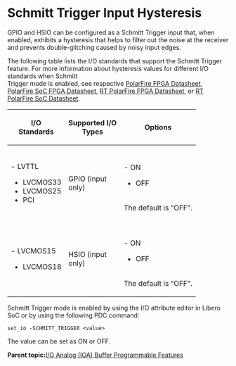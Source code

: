 # Schmitt Trigger Input Hysteresis

GPIO and HSIO can be configured as a Schmitt Trigger input that, when enabled, exhibits a hysteresis that helps to filter out the noise at the receiver and prevents double-glitching caused by noisy input edges.

The following table lists the I/O standards that support the Schmitt Trigger<br /> feature. For more information about hysteresis values for different I/O standards when Schmitt<br /> Trigger mode is enabled, see respective [PolarFire FPGA Datasheet](https://ww1.microchip.com/downloads/aemDocuments/documents/FPGA/ProductDocuments/DataSheets/PolarFire-FPGA-Datasheet-DS00003831.pdf), [PolarFire SoC FPGA Datasheet](https://ww1.microchip.com/downloads/aemDocuments/documents/FPGA/ProductDocuments/DataSheets/PolarFire-SoC-Datasheet-DS00004248.pdf), [RT PolarFire FPGA Datasheet](https://ww1.microchip.com/downloads/aemDocuments/documents/FPGA/ProductDocuments/DataSheets/RT-PolarFire-FPGA-Datasheet-00004122A.pdf), or [RT PolarFire SoC Datasheet](https://ww1.microchip.com/downloads/aemDocuments/documents/FPGA/ProductDocuments/DataSheets/PolarFire-SoC-Datasheet-DS00004248.pdf).

<table id="ID-0000229D"><thead><tr id="ID-000022A6"><th id="ID-000022A7">

I/O<br /> Standards

</th><th id="ID-000022A9">

Supported I/O<br /> Types

</th><th id="ID-000022AB">

Options

</th></tr></thead><tbody><tr id="ID-000022AE"><td id="ID-000022AF">

<br /> -   LVTTL
-   LVCMOS33
-   LVCMOS25
-   PCI

<br />

</td><td id="ID-000022B4">

GPIO \(input<br /> only\)

</td><td id="ID-000022B6">

<br /> -   ON
-   OFF

<br /> The default is “OFF”.<br />

</td></tr><tr id="ID-000022B9"><td id="ID-000022BA">

<br /> -   LVCMOS15
-   LVCMOS18

<br />

</td><td id="ID-000022BD">

HSIO \(input<br /> only\)

</td><td id="ID-000022BF">

<br /> -   ON
-   OFF

<br /> The default is “OFF”.<br />

</td></tr></tbody>
</table>Schmitt Trigger mode is enabled by using the I/O attribute editor in Libero SoC or by using the following PDC command:

``` {#ID-000022C3}
set_io -SCHMITT_TRIGGER <value>
```

The value can be set as ON or OFF.

**Parent topic:**[I/O Analog \(IOA\) Buffer Programmable Features](GUID-CC29CF66-77AD-471C-8A06-94A7337826B5.md)

